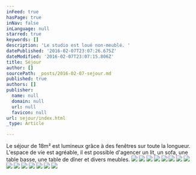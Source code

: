 ```yaml
---
inFeed: true
hasPage: true
inNav: false
inLanguage: null
starred: true
keywords: []
description: 'Le studio est loué non-meublé. '
datePublished: '2016-02-07T23:07:26.675Z'
dateModified: '2016-02-07T23:07:15.806Z'
title: Séjour
author: []
sourcePath: _posts/2016-02-07-sejour.md
published: true
authors: []
publisher:
  name: null
  domain: null
  url: null
  favicon: null
url: sejour/index.html
_type: Article

---
```

Le séjour de 18m² est lumineux grâce à des fenêtres sur toute la longueur. L'espace de vie est agréable, il est possible d'agencer un lit, un sofa, une table basse, une table de dîner et divers meubles.
![](https://the-grid-user-content.s3-us-west-2.amazonaws.com/e13b41e5-a263-4024-b224-3ea5c999edd0.JPG)
![](https://the-grid-user-content.s3-us-west-2.amazonaws.com/c90c0d75-7b52-459c-9689-6c0600170bf1.JPG)
![](https://the-grid-user-content.s3-us-west-2.amazonaws.com/3d68ca30-d177-4e39-8f9d-50c7eea82300.JPG)
![](https://the-grid-user-content.s3-us-west-2.amazonaws.com/90ed3bd5-dbf5-4e9a-a171-772a6cce0278.JPG)
![](https://the-grid-user-content.s3-us-west-2.amazonaws.com/931eb186-8bc7-4464-a43c-8faaf3a959f6.JPG)
![](https://the-grid-user-content.s3-us-west-2.amazonaws.com/ea28f799-20e2-406b-93a7-c91b48d3a1f8.JPG)
![](https://the-grid-user-content.s3-us-west-2.amazonaws.com/1a03a012-9803-4493-b02e-f0af3c25746b.JPG)
![](https://the-grid-user-content.s3-us-west-2.amazonaws.com/9757558c-45f6-4b05-8b0f-6990287d5827.JPG)
![](https://the-grid-user-content.s3-us-west-2.amazonaws.com/87908a25-6d74-4b32-820b-6a5d6b64235d.JPG)
![](https://the-grid-user-content.s3-us-west-2.amazonaws.com/bda31f5e-829f-4809-8749-c04f17ddfece.JPG)
![](https://the-grid-user-content.s3-us-west-2.amazonaws.com/46c7e93a-2198-4ce4-a1ea-d040ba8fa47b.JPG)
![](https://the-grid-user-content.s3-us-west-2.amazonaws.com/940f185e-5985-463b-9ad5-9ec4ad780fdc.JPG)
![](https://the-grid-user-content.s3-us-west-2.amazonaws.com/bc59f40c-66a0-4f6f-8b44-3cbf759a7428.JPG)
![](https://the-grid-user-content.s3-us-west-2.amazonaws.com/aa809c72-0dea-46e7-821c-a74d2005c626.JPG)
![](https://the-grid-user-content.s3-us-west-2.amazonaws.com/e4200695-6168-4a79-b2ef-ca6dccccf1c4.JPG)
